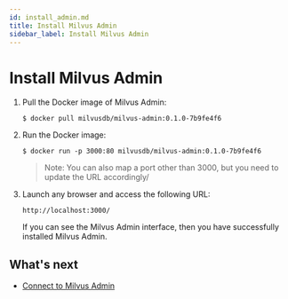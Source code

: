 ```yaml
---
id: install_admin.md
title: Install Milvus Admin
sidebar_label: Install Milvus Admin
---
```


# Install Milvus Admin

1. Pull the Docker image of Milvus Admin:

    ```shell
    $ docker pull milvusdb/milvus-admin:0.1.0-7b9fe4f6
    ```

2. Run the Docker image:

    ```shell
    $ docker run -p 3000:80 milvusdb/milvus-admin:0.1.0-7b9fe4f6
    ```

    > Note: You can also map a port other than 3000, but you need to update the URL accordingly/

3. Launch any browser and access the following URL:

    ```text
    http://localhost:3000/
    ```

    If you can see the Milvus Admin interface, then you have successfully installed Milvus Admin.

## What's next

- [Connect to Milvus Admin](connect_to_admin.md)